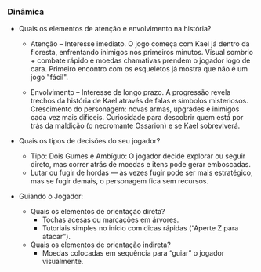 ### Dinâmica

- Quais os elementos de atenção e envolvimento na história?
    - Atenção – Interesse imediato.
O jogo começa com Kael já dentro da floresta, enfrentando inimigos nos primeiros minutos.
Visual sombrio + combate rápido e moedas chamativas prendem o jogador logo de cara.
Primeiro encontro com os esqueletos já mostra que não é um jogo "fácil".

    - Envolvimento – Interesse de longo prazo.
A progressão revela trechos da história de Kael através de falas e símbolos misteriosos.
Crescimento do personagem: novas armas, upgrades e inimigos cada vez mais difíceis.
Curiosidade para descobrir quem está por trás da maldição (o necromante Ossarion) e se Kael sobreviverá.

- Quais os tipos de decisões do seu jogador?

    - Tipo: Dois Gumes e Ambíguo: O jogador decide explorar ou seguir direto, mas correr atrás de moedas e itens pode gerar emboscadas.
    - Lutar ou fugir de hordas — às vezes fugir pode ser mais estratégico, mas se fugir demais, o personagem fica sem recursos.

- Guiando o Jogador:
    - Quais os elementos de orientação direta?
        - Tochas acesas ou marcações em árvores.
        - Tutoriais simples no início com dicas rápidas (“Aperte Z para atacar”).
    - Quais os elementos de orientação indireta?
        - Moedas colocadas em sequência para “guiar” o jogador visualmente.
